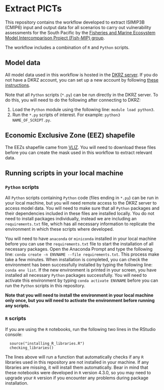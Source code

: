 # Extract PICTs
This repository contains the workflow developed to extract ISIMIP3B (CMIP6) input and output data for all scenarios to carry out vulnerability assessments for the South Pacific by the [Fisheries and Marine Ecosystem Model Intercomparison Project (Fish-MIP) group](https://www.isimip.org/about/marine-ecosystems-fisheries/).  
  
The workflow includes a combination of `R` and `Python` scripts.
  
## Model data
All model data used in this workflow is hosted in the [DKRZ server](https://www.dkrz.de/en). If you do not have a DKRZ account, you can set up a new account by following [these instructions](https://www.isimip.org/dashboard/accessing-isimip-data-dkrz-server/).  
  
Note that all `Python` scripts (`*.py`) can be run directly in the DKRZ server. To do this, you will need to do the following after connecting to DKRZ:
1. Load the `Python` module using the following line: `module load python3`.
2. Run the `*.py` scripts of interest. For example: `python3 NAME_OF_SCRIPT.py`.
  
## Economic Exclusive Zone (EEZ) shapefile
The EEZs shapefile came from [VLIZ](https://doi.org/10.14284/386). You will need to download these files before you can create the mask used in this workflow to extract relevant data.  
  
## Running scripts in your local machine

### `Python` scripts
All `Python` scripts containing `Python` code (files ending in `*.py`) can be run in your local machine, but you will need remote access to the DKRZ server to access model data. You will need to make sure that all `Python` packages and their dependencies included in these files are installed locally. You do not need to install packages individually, instead we are including an `requirements.txt` file, which has all necessary information to replicate the environment in which these scripts where developed.  
  
You will need to have `anaconda` or `miniconda` installed in your local machine before you can use the `requirements.txt` file to start the installation of all necessary packages. Open the Anaconda Prompt and type the following line: `conda create -n ENVNAME --file requirements.txt`. This process make take a few minutes. When installation is completed, you can check the environment has been successfully installed by typing the following line: `conda env list`. If the new environment is printed in your screen, you have installed all necessary `Python` packages successfully. You will need to activate this environment by typing `conda activate ENVNAME` before you can run the `Python` scripts in this repository.  
  
**Note that you will need to install the environment in your local machine only once, but you will need to activate the environment before running any scripts.**  
  
### `R` scripts
If you are using the `R` notebooks, run the following two lines in the RStudio console:  
  
```
  source("installing_R_libraries.R")  
  checking_libraries()
```
  
The lines above will run a function that automatically checks if any `R` libraries used in this repository are not installed in your machine. If any libraries are missing, it will install them automatically. Bear in mind that these notebooks were developed in `R` version 4.3.0, so you may need to upgrade your `R` version if you encounter any problems during package installation.

